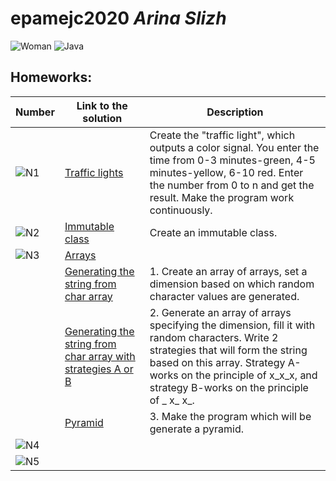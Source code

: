 # epamejc2020 _Arina Slizh_

![Woman](https://img.icons8.com/bubbles/100/000000/blond-long-hair-business-lady.png)
![Java](https://img.icons8.com/color/96/000000/java-coffee-cup-logo.png)

## Homeworks: 

| Number | Link to the solution   | Description |
| ------ | ---------------------- | ----------- |
| ![N1]  | [Traffic lights][Hw1]  | Create the "traffic light", which outputs a color signal. You enter the time from 0-3 minutes-green, 4-5 minutes-yellow, 6-10 red. Enter the number from 0 to n and get the result.  Make the program work continuously. |
| ![N2]  | [Immutable class][Hw2] | Create an immutable class. |
| ![N3]  | [Arrays][Hw3]  |           |
|        | [Generating the string from char array][Hw3.1] | 1. Create an array of arrays, set a dimension based on which random character values are generated. 
|        | [Generating the string from char array with strategies A or B][Hw3.2] | 2. Generate an array of arrays specifying the dimension, fill it with random characters. Write 2 strategies that will form the string based on this array. Strategy A-works on the principle of x_x_x, and strategy B-works on the principle of _ x_ x_. |
|        | [Pyramid][Hw3.3] | 3. Make the program which will be generate a pyramid. |
| ![N4]  |  |             |
| ![N5]  |  |             |

[Hw1]:https://github.com/VLDRospuskov/epamejc2020/tree/Arina_Slizh/com.epamejc.lessons/src/main/homeworks/homework1
[Hw2]:https://github.com/VLDRospuskov/epamejc2020/tree/Arina_Slizh/com.epamejc.lessons/src/main/homeworks/homework2
[Hw3]:https://github.com/VLDRospuskov/epamejc2020/tree/Arina_Slizh/com.epamejc.lessons/src/main/homeworks/homework3
[Hw3.1]:https://github.com/VLDRospuskov/epamejc2020/tree/Arina_Slizh/com.epamejc.lessons/src/main/homeworks/homework3/charArraygenerationmain
[Hw3.2]:https://github.com/VLDRospuskov/epamejc2020/tree/Arina_Slizh/com.epamejc.lessons/src/main/homeworks/homework3/charArraygenerationmainStrategiesAB
[Hw3.3]:https://github.com/VLDRospuskov/epamejc2020/tree/Arina_Slizh/com.epamejc.lessons/src/main/homeworks/homework3/pyramid


[TLimg]:https://img.icons8.com/flat_round/40/000000/traffic-light--v1.png
[ICimg]:https://img.icons8.com/officel/40/000000/no-edit.png

[N1]:https://img.icons8.com/color/40/000000/1-circle-c--v1.png
[N2]:https://img.icons8.com/color/40/000000/2-circle-c--v1.png
[N3]:https://img.icons8.com/color/40/000000/3-circle-c--v1.png
[N4]:https://img.icons8.com/color/40/000000/4-circle-c--v1.png
[N5]:https://img.icons8.com/color/40/000000/5-circle-c--v1.png

